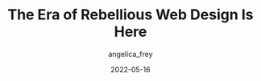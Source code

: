 ---
author: angelica_frey
date: 2022-05-16
permalink: false
publisher: aigaeyeondesign
tags:
  - design
target_url: https://eyeondesign.aiga.org/the-era-of-nonchalant-web-design-is-here/
title: The Era of Rebellious Web Design Is Here
---